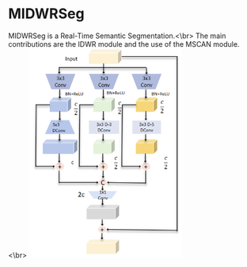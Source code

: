# MIDWRSeg
MIDWRSeg is a Real-Time Semantic Segmentation.<\br>
The main contributions are the IDWR module and the use of the MSCAN module.<\br>
<img src="https://github.com/GEIUSJP/MIDWRSeg/blob/main/fig/IDWR.png" width="310px">



